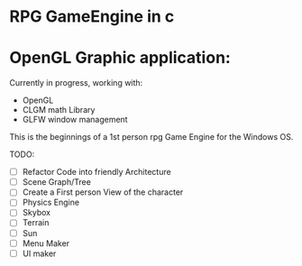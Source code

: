 # RPG GameEngine in c

# OpenGL Graphic application:

Currently in progress, working with:
- OpenGL
- CLGM math Library
- GLFW window management

This is the beginnings of a 1st person rpg Game Engine for the Windows OS.


TODO:
- [ ] Refactor Code into friendly Architecture
- [ ] Scene Graph/Tree
- [ ] Create a First person View of the character
- [ ] Physics Engine
- [ ] Skybox
- [ ] Terrain
- [ ] Sun
- [ ] Menu Maker
- [ ] UI maker
